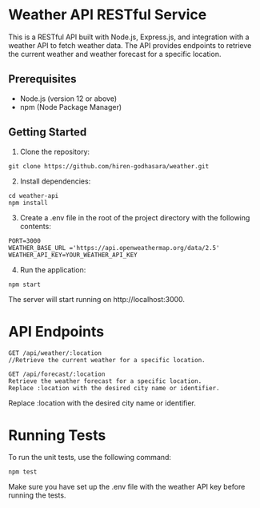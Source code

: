 # Weather API RESTful Service

This is a RESTful API built with Node.js, Express.js, and integration with a weather API to fetch weather data. The API provides endpoints to retrieve the current weather and weather forecast for a specific location.

## Prerequisites

- Node.js (version 12 or above)
- npm (Node Package Manager)

## Getting Started

1. Clone the repository:

```shell
git clone https://github.com/hiren-godhasara/weather.git

```

2. Install dependencies:

```shell
cd weather-api
npm install
```

3. Create a .env file in the root of the project directory with the following contents:

```shell
PORT=3000
WEATHER_BASE_URL ='https://api.openweathermap.org/data/2.5'
WEATHER_API_KEY=YOUR_WEATHER_API_KEY
```
4. Run the application:

```shell
npm start
```

The server will start running on http://localhost:3000.



# API Endpoints

```shell
GET /api/weather/:location
//Retrieve the current weather for a specific location.
```
```shell
GET /api/forecast/:location
Retrieve the weather forecast for a specific location.
Replace :location with the desired city name or identifier.
```
Replace :location with the desired city name or identifier.

# Running Tests

To run the unit tests, use the following command:

```shell
npm test
```

Make sure you have set up the .env file with the weather API key before running the tests.
